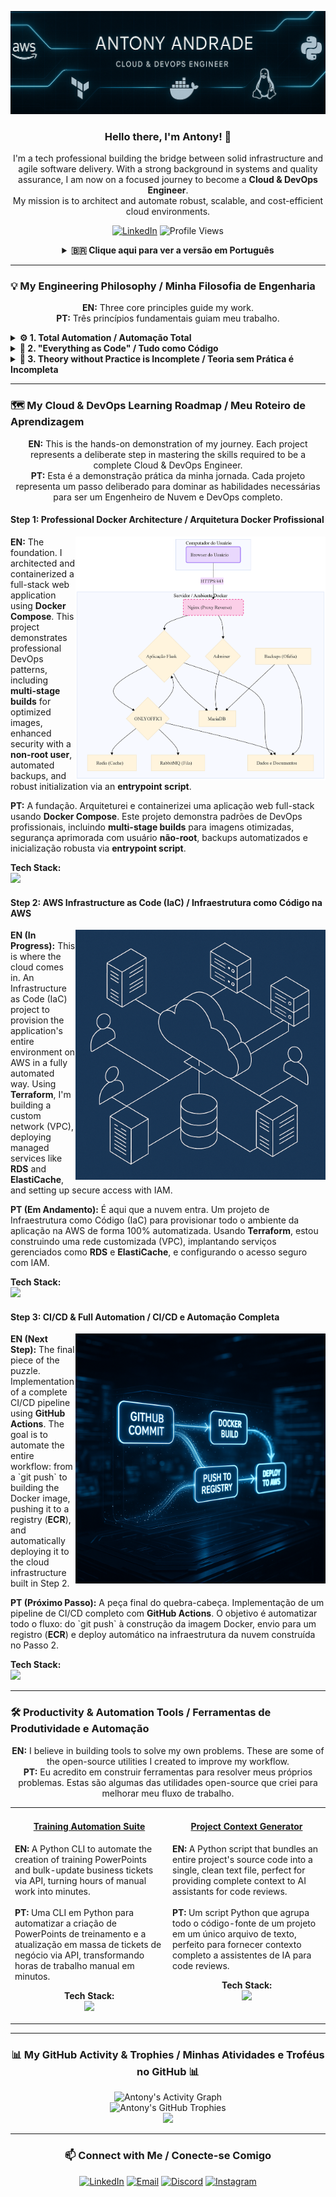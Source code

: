 <!-- Personalized Banner Block -->
<p align="center">
  <img src="https://github.com/antonyandrade01/.github/blob/main/assets/BannerPerfil.png?raw=true" alt="Antony Andrade - Cloud & DevOps Engineer Banner">
</p>

<!-- Introduction Block -->
<div align="center">

### Hello there, I'm Antony! 👋

<p>I'm a tech professional building the bridge between solid infrastructure and agile software delivery. With a strong background in systems and quality assurance, I am now on a focused journey to become a <b>Cloud & DevOps Engineer</b>.<br>My mission is to architect and automate robust, scalable, and cost-efficient cloud environments.</p>

<p>
  <a href="https://www.linkedin.com/in/antony-andrade-a04b92b7/" target="_blank"><img src="https://img.shields.io/badge/LinkedIn-0077B5?style=for-the-badge&logo=linkedin&logoColor=white" alt="LinkedIn"/></a>
  <img src="https://komarev.com/ghpvc/?username=antonyandrade01&label=Profile%20Views&color=blueviolet&style=for-the-badge" alt="Profile Views" />
</p>
</div>

<!-- Collapsible Portuguese Version -->
<details align="center">
  <summary><b>🇧🇷 Clique aqui para ver a versão em Português</b></summary>
  
  ### Olá, eu sou o Antony! 👋
  
  <p>Sou um profissional de tecnologia construindo a ponte entre infraestruturas sólidas e a entrega ágil de software. Com uma forte bagagem em sistemas e quality assurance, agora estou em uma jornada focada para me tornar um <b>Cloud & DevOps Engineer</b>.<br>Minha missão é arquitetar e automatizar ambientes na nuvem que sejam robustos, escaláveis e com custo-eficiente.</p>
</details>

---

### 💡 My Engineering Philosophy / Minha Filosofia de Engenharia

<div align="center">
<p><b>EN:</b> Three core principles guide my work.<br><b>PT:</b> Três princípios fundamentais guiam meu trabalho.</p>
</div>

<details>
  <summary><b>⚙️ 1. Total Automation / Automação Total</b></summary>
  <p>
    <b>EN:</b> If a task is repetitive, it must be automated. Time is valuable.<br>
    <b>PT:</b> Se uma tarefa é repetitiva, ela deve ser automatizada. O tempo é valioso.
  </p>
</details>

<details>
  <summary><b>📜 2. "Everything as Code" / Tudo como Código</b></summary>
  <p>
    <b>EN:</b> Infrastructure and pipelines must be versioned and testable. I use tools like Terraform and Docker to ensure every environment is consistent, secure, and recreatable at any moment.<br>
    <b>PT:</b> Infraestrutura e pipelines devem ser versionados e testáveis. Utilizo ferramentas como Terraform e Docker para garantir que cada ambiente seja consistente, seguro e recriável a qualquer momento.
  </p>
</details>

<details>
  <summary><b>🚀 3. Theory without Practice is Incomplete / Teoria sem Prática é Incompleta</b></summary>
  <p>
    <b>EN:</b> Certifications are important to validate knowledge, but true competence is proven in practice. Every concept I study is immediately applied to my projects, transforming theory into functional solutions.<br>
    <b>PT:</b> Certificações são importantes para validar o conhecimento, mas a verdadeira competência é provada na prática. Cada conceito que estudo é imediatamente aplicado nos meus projetos, transformando teoria em soluções funcionais.
  </p>
</details>

---

### 🗺️ My Cloud & DevOps Learning Roadmap / Meu Roteiro de Aprendizagem

<div align="center">
<p><b>EN:</b> This is the hands-on demonstration of my journey. Each project represents a deliberate step in mastering the skills required to be a complete Cloud & DevOps Engineer.<br><b>PT:</b> Esta é a demonstração prática da minha jornada. Cada projeto representa um passo deliberado para dominar as habilidades necessárias para ser um Engenheiro de Nuvem e DevOps completo.</p>
</div>


#### **Step 1: Professional Docker Architecture / Arquitetura Docker Profissional**
<a href="https://github.com/antonyandrade01/clinica-evolution-architecture">
  <img align="right" width="400" src="https://github.com/antonyandrade01/clinica-evolution-architecture/blob/main/docs/images/arquitetura.png?raw=true" alt="Docker Architecture">
</a>
<p><b>EN:</b> The foundation. I architected and containerized a full-stack web application using <b>Docker Compose</b>. This project demonstrates professional DevOps patterns, including <b>multi-stage builds</b> for optimized images, enhanced security with a <b>non-root user</b>, automated backups, and robust initialization via an <b>entrypoint script</b>.</p>
<p><b>PT:</b> A fundação. Arquiteturei e containerizei uma aplicação web full-stack usando <b>Docker Compose</b>. Este projeto demonstra padrões de DevOps profissionais, incluindo <b>multi-stage builds</b> para imagens otimizadas, segurança aprimorada com usuário <b>não-root</b>, backups automatizados e inicialização robusta via <b>entrypoint script</b>.</p>
<b>Tech Stack:</b><br>
<img src="https://skillicons.dev/icons?i=docker,python,flask,mysql,nginx,redis" />
<br clear="right"/>

#### **Step 2: AWS Infrastructure as Code (IaC) / Infraestrutura como Código na AWS**
<a href="https://github.com/antonyandrade01/clinica-evolution-aws-terraform-deployment">
  <img align="right" width="400" src="https://github.com/antonyandrade01/.github/blob/main/assets/CloudArchitectureBlueprint.png?raw=true" alt="AWS Architecture">
</a>
<p><b>EN (In Progress):</b> This is where the cloud comes in. An Infrastructure as Code (IaC) project to provision the application's entire environment on AWS in a fully automated way. Using <b>Terraform</b>, I'm building a custom network (VPC), deploying managed services like <b>RDS</b> and <b>ElastiCache</b>, and setting up secure access with IAM.</p>
<p><b>PT (Em Andamento):</b> É aqui que a nuvem entra. Um projeto de Infraestrutura como Código (IaC) para provisionar todo o ambiente da aplicação na AWS de forma 100% automatizada. Usando <b>Terraform</b>, estou construindo uma rede customizada (VPC), implantando serviços gerenciados como <b>RDS</b> e <b>ElastiCache</b>, e configurando o acesso seguro com IAM.</p>
<b>Tech Stack:</b><br>
<img src="https://skillicons.dev/icons?i=aws,terraform,ec2,rds,vpc,s3" />
<br clear="right"/>

#### **Step 3: CI/CD & Full Automation / CI/CD e Automação Completa**
<a href="https://github.com/antonyandrade01/clinica-evolution-source/tree/main/.github/workflows">
  <img align="right" width="400" src="https://github.com/antonyandrade01/.github/blob/main/assets/CI-CD-Pipeline.png?raw=true" alt="CI/CD Pipeline">
</a>
<p><b>EN (Next Step):</b> The final piece of the puzzle. Implementation of a complete CI/CD pipeline using <b>GitHub Actions</b>. The goal is to automate the entire workflow: from a `git push` to building the Docker image, pushing it to a registry (<b>ECR</b>), and automatically deploying it to the cloud infrastructure built in Step 2.</p>
<p><b>PT (Próximo Passo):</b> A peça final do quebra-cabeça. Implementação de um pipeline de CI/CD completo com <b>GitHub Actions</b>. O objetivo é automatizar todo o fluxo: do `git push` à construção da imagem Docker, envio para um registro (<b>ECR</b>) e deploy automático na infraestrutura da nuvem construída no Passo 2.</p>
<b>Tech Stack:</b><br>
<img src="https://skillicons.dev/icons?i=githubactions,docker,aws,kubernetes" />
<br clear="right"/>

---

### 🛠️ Productivity & Automation Tools / Ferramentas de Produtividade e Automação

<div align="center">
<p><b>EN:</b> I believe in building tools to solve my own problems. These are some of the open-source utilities I created to improve my workflow.<br><b>PT:</b> Eu acredito em construir ferramentas para resolver meus próprios problemas. Estas são algumas das utilidades open-source que criei para melhorar meu fluxo de trabalho.</p>
</div>

<table width="100%">
<tr>
<td width="50%" valign="top">
  <h4 align="center"><a href="https://github.com/antonyandrade01/training-automation-suite">Training Automation Suite</a></h4>
  <p><b>EN:</b> A Python CLI to automate the creation of training PowerPoints and bulk-update business tickets via API, turning hours of manual work into minutes.<br><br><b>PT:</b> Uma CLI em Python para automatizar a criação de PowerPoints de treinamento e a atualização em massa de tickets de negócio via API, transformando horas de trabalho manual em minutos.</p>
  <p align="center"><b>Tech Stack:</b><br><img src="https://skillicons.dev/icons?i=python,mysql,powershell" /></p>
</td>
<td width="50%" valign="top">
  <h4 align="center"><a href="https://github.com/antonyandrade01/project-context-generator">Project Context Generator</a></h4>
  <p><b>EN:</b> A Python script that bundles an entire project's source code into a single, clean text file, perfect for providing complete context to AI assistants for code reviews.<br><br><b>PT:</b> Um script Python que agrupa todo o código-fonte de um projeto em um único arquivo de texto, perfeito para fornecer contexto completo a assistentes de IA para code reviews.</p>
  <p align="center"><b>Tech Stack:</b><br><img src="https://skillicons.dev/icons?i=python,bash" /></p>
</td>
</tr>
</table>

---
<h3 align="center">📊 My GitHub Activity & Trophies / Minhas Atividades e Troféus no GitHub 📊</h3>

<div align="center">
  <picture>
    <source 
      media="(prefers-color-scheme: dark)" 
      srcset="https://github-readme-activity-graph.vercel.app/graph?username=antonyandrade01&bg_color=0d1117&color=ffffff&line=00b4d8&point=ffffff&area=true&hide_border=true"
    >
    <source 
      media="(prefers-color-scheme: light)" 
      srcset="https://github-readme-activity-graph.vercel.app/graph?username=antonyandrade01&bg_color=fffeff&color=24292e&line=00b4d8&point=24292e&area=true&hide_border=true"
    >
    <img 
      alt="Antony's Activity Graph" 
      src="https://github-readme-activity-graph.vercel.app/graph?username=antonyandrade01&bg_color=fffeff&color=24292e&line=00b4d8&point=24292e&area=true&hide_border=true"
    >
  </picture>
</div>

<div align="center"> 
  <picture>
    <source 
      media="(prefers-color-scheme: dark)" 
      srcset="https://github-profile-trophy.vercel.app/?username=antonyandrade01&theme=discord&column=-1&no-frame=true&no-bg=true&margin-w=15&rank=-?"
    >
    <source 
      media="(prefers-color-scheme: light)" 
      srcset="https://github-profile-trophy.vercel.app/?username=antonyandrade01&theme=flat&column=-1&no-frame=true&no-bg=true&margin-w=15&rank=-?"
    >
    <img 
      alt="Antony's GitHub Trophies" 
      src="https://github-profile-trophy.vercel.app/?username=antonyandrade01&theme=flat&column=-1&no-frame=true&no-bg=true&margin-w=15&rank=-?"
    >
  </picture>
</div>
      
<div align="center">
  <a href="https://skillicons.dev">
    <img src="https://skillicons.dev/icons?i=aws,azure,gcp,docker,kubernetes,terraform,nginx,githubactions,linux,bash,powershell,git,python,flask,js,mysql,redis&perline=20" />
  </a>
</div>

    
---
<h3 align="center">📫 Connect with Me / Conecte-se Comigo</h3>

<p align="center">
  <a href="https://www.linkedin.com/in/antony-andrade-a04b92b7/" target="_blank"><img src="https://img.shields.io/badge/LinkedIn-0077B5?style=for-the-badge&logo=linkedin&logoColor=white" alt="LinkedIn"/></a>
  <a href="mailto:antonymsandrade@gmail.com.com" target="_blank"><img src="https://img.shields.io/badge/Email-D14836?style=for-the-badge&logo=gmail&logoColor=white" alt="Email"/></a>
  <a href="https://discordapp.com/users/TonyToninho" target="_blank"><img src="https://img.shields.io/badge/Discord-7289DA?style=for-the-badge&logo=discord&logoColor=white" alt="Discord"/></a>
  <a href="https://www.instagram.com/i.am.toninho/" target="_blank"><img src="https://img.shields.io/badge/Instagram-E4405F?style=for-the-badge&logo=instagram&logoColor=white" alt="Instagram"/></a>
    
